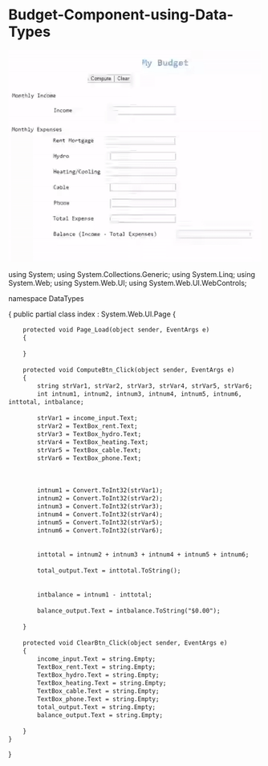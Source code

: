 # Budget-Component-using-Data-Types

![](budgetgif.gif)



using System;
using System.Collections.Generic;
using System.Linq;
using System.Web;
using System.Web.UI;
using System.Web.UI.WebControls;


namespace DataTypes
    
{
    public partial class index : System.Web.UI.Page
    {    

        protected void Page_Load(object sender, EventArgs e)
        {
            
        }

        protected void ComputeBtn_Click(object sender, EventArgs e)
        {
            string strVar1, strVar2, strVar3, strVar4, strVar5, strVar6;
            int intnum1, intnum2, intnum3, intnum4, intnum5, intnum6, inttotal, intbalance;

            strVar1 = income_input.Text;
            strVar2 = TextBox_rent.Text;
            strVar3 = TextBox_hydro.Text;
            strVar4 = TextBox_heating.Text;
            strVar5 = TextBox_cable.Text;
            strVar6 = TextBox_phone.Text;



            intnum1 = Convert.ToInt32(strVar1);
            intnum2 = Convert.ToInt32(strVar2);
            intnum3 = Convert.ToInt32(strVar3);
            intnum4 = Convert.ToInt32(strVar4);
            intnum5 = Convert.ToInt32(strVar5);
            intnum6 = Convert.ToInt32(strVar6);


            inttotal = intnum2 + intnum3 + intnum4 + intnum5 + intnum6;

            total_output.Text = inttotal.ToString();


            intbalance = intnum1 - inttotal;

            balance_output.Text = intbalance.ToString("$0.00");

        }

        protected void ClearBtn_Click(object sender, EventArgs e)
        {
            income_input.Text = string.Empty;
            TextBox_rent.Text = string.Empty;
            TextBox_hydro.Text = string.Empty;
            TextBox_heating.Text = string.Empty;
            TextBox_cable.Text = string.Empty;
            TextBox_phone.Text = string.Empty;
            total_output.Text = string.Empty;
            balance_output.Text = string.Empty;

        }
    }
}

